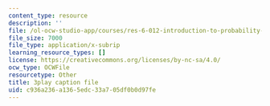 ```yaml
---
content_type: resource
description: ''
file: /ol-ocw-studio-app/courses/res-6-012-introduction-to-probability-spring-2018/c936a236a1365edc33a705df0b0d97fe_VJhDWandNwc.srt
file_size: 7000
file_type: application/x-subrip
learning_resource_types: []
license: https://creativecommons.org/licenses/by-nc-sa/4.0/
ocw_type: OCWFile
resourcetype: Other
title: 3play caption file
uid: c936a236-a136-5edc-33a7-05df0b0d97fe
---
```

